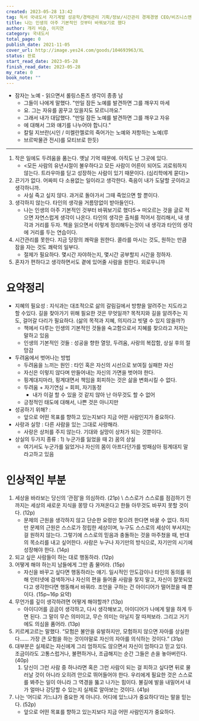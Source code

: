```yaml
---
created: 2023-05-28 13:42
tag: 독서 국내도서 자기계발 성공학/경력관리 기획/정보/시간관리 경제경영 CEO/비즈니스맨
title: 나는 인생의 아주 기본적인 것부터 바꿔보기로 했다
author: 개리 비숍, 이지연
category: 국내도서
total_page: 0
publish_date: 2021-11-05
cover_url: http://image.yes24.com/goods/104693963/XL
status: 완료
start_read_date: 2023-05-28
finish_read_date: 2023-05-28
my_rate: 0
book_note: ""
---
```


- 잠자는 노예 - 읽으면서 롤링스톤즈 생각이 종종 남
	- 그들이 나에게 말했다. "만일 잠든 노예를 발견하면 그를 깨우지 마세
	- 요. 그는 자유를 꿈꾸고 있을지도 모르니까요."
	- 그래서 내가 대답했다. "만일 잠든 노예를 발견하면 그를 깨우고 자유
	- 에 대해서 그와 얘기를 나누어야 합니다."
	- 칼릴 지브란(시인 / 미켈란젤로의 죽어가는 노예와 저항하는 노예(루
	- 브르박물관 전시)를 모티브로 한듯)
---
1. 작은 일에도 두려움을 품는다. 옛날 기억 때문에. 아직도 난 그곳에 있다.
	 - <모든 사람의 유년시절이 불우하다고 모든 사람이 어른이 되어도 괴로워하지 않는다. 트라우마를 딛고 성장하는 사람이 있기 때문이다. (심리학에게 묻다)>
2. 끈기가 없다. 어짜피 다 소용없는 일이라고 생각한다. 죽음이 내가 도달할 곳이라고 생각하니까.
	- 사실 죽고 싶지 않다. 과거로 돌아가서 그때 죽었으면 할 뿐이다.
3. 생각하지 않는다. 타인의 생각을 거름망없이 받아들인다.
	- 나는 인생의 아주 기본적인 것부터 바꿔보기로 했다5→ 떠오르는 것을 글로 적으면 자연스럽게 생각이 나온다. 타인의 생각은 출처를 적어서 정리해서, 내 생각과 거리를 두자. 책을 읽으면서 이렇게 정리해두는것이 내 생각과 타인의 생각에 거리를 두는 연습이다.
4. 시간관리를 못한다. 지금 당장의 쾌락을 원한다. 콜라를 마시는 것도, 원하는 만큼 잠을 자는 것도 쾌락의 일부다.
	- 절제가 필요하다. 몇시간 자야하는지, 몇시간 공부할지 시간을 정하자.
5. 혼자가 편하다고 생각하면서도 곁에 있어줄 사람을 원한다. 외로우니까


# 요약정리
- 지혜의 필요성 : 지식과는 대조적으로 삶의 갈림길에서 방향을 알려주는 지도라고 할 수있다. 길을 찾아가기 위해 필요한 것은 무엇일까? 목적지와 길을 알려주는 지도, 걸어갈 다리가 필요하다. (삶의 목적과 지혜, 의지라고 빗댈 수 있지 않을까?)
	- 책에서 다루는 인생의 기본적인 것들을 숙고함으로서 지혜를 찾으라고 저자는 말하고 있음
	- 인생의 기본적인 것들 : 성공을 향한 열망, 두려움, 사랑의 복잡함, 상실 후의 절망감
- 두려움에서 벗어나는 방법
	- 두려움을 느끼는 원인 : 타인 혹은 자신의 시선으로 보여질 실패한 자신
	- 자신은 이렇지 않다며 만들어내는 자신의 가면을 벗어야 한다.
	- 핑계대지마라, 핑계대면서 책임을 회피하는 것은 삶을 변화시킬 수 없다.
	- 두려움 + 자기연심 = 회피, 자기동정
		- 내가 이걸 할 수 있을 것 같지 않아 난 아무것도 할 수 없어
	- 긍정적인 태도에 대해서, 나쁜 것은 아니지만
- 성공하기 위해? :
	- 앞으로 어떤 목표를 향하고 있는지보다 지금 어떤 사람인지가 중요하다.
- 사랑과 실망 : 다른 사람을 있는 그대로 사랑해라.
	- 사랑은 상처를 주지 않는다. 기대와 실망이 상처가 되는 것뿐이다.
- 상실의 두가지 종류 : 1) 누군가를 잃었을 때 2) 꿈의 상실
	- 여기서도 누군가를 잃었거나 자신의 몸이 아프다던가를 방패삼아 핑계대지 말라고하고 있음

# 인상적인 부분
1. 세상을 바라보는 당신의 ‘관점’을 의심하라. (21p) \ 스스로가 스스로를 점검하기 전까지는 세상의 새로운 지식을 몽땅 다 가져온다고 한들 아무것도 바꾸지 못할 것이다. (12p)
	- 문제의 근원을 생각하지 않고 단순한 요령만 찾으려 한다면 바꿀 수 없다. 하지만 문제의 근원은 스스로가 정립한 세상이며, 누구도 스스로의 세상이 부서지는 걸 원하지 않는다. 그렇기에 스스로의 믿음과 충돌하는 것을 마주쳤을 때, 반대의 목소리를 내고 싶어한다. 사람은 누구나 자기만의 방식으로, 자기만의 시기에 성장해야 한다. (14p)
2. 되고 싶은 사람들이 하는 대로 행동하라. (12p)
3. 어떻게 해야 하는지 남들에게 그만 좀 물어라. (15p)
	- 자신을 바꾸고 싶다면 행동하라는 얘기. 일시적인 안도감이나 타인의 동의를 위해 인터넷에 검색하거나 자신의 편을 들어줄 사람을 찾지 말고, 자신이 잘못되었다고 생각한다면 행동해서 바꿔라. 조언을 구하는 건 아이디어가 떨어졌을 때 뿐이다. (15p~16p 요약)
4. 무언가를 깊이 생각하려면 어떻게 해야할까? (13p)
	-  아이디어를 곰곰이 생각하고, 다시 생각해보고, 아이디어가 나에게 말을 하게 두면 된다. 그 말이 무슨 의미이고, 무슨 의미는 아닐지 잘 따져보라. 그리고 거기에도 의심을 품어라. (13p)
5. 키르케고르는 말했다. “모험은 불안을 유발하지만, 모험하지 않으면 자아를 상실한다...... 가장 큰 모험을 하는 것이야말로 자신의 자아를 의식하는 것이다.” (31p)
6. 대부분은 실제로는 자신에게 그리 엄하지도 않으면서 자신이 엄하다고 믿고 있다. 조금이라도 고통스럽거나, 불편하거나, 조급해지는 순간 그들은 손을 놓아버린다. (40p)
	1. 당신이 그런 사람 중 하나라면 혹은 그런 사람이 되는 걸 피하고 싶다면 뒤로 물러날 것이 아니라 오히려 안으로 뛰어들어야 한다. 우리에게 필요한 것은 스스로를 봐주는 일이 아니라 그 역경을 뚫고 나가는 힘이다. 불길에 발을 내밀어서 내가 얼마나 강당할 수 있는지 실제로 알아보는 것이다. (41p)
7. 나는 ‘어디로 가느냐가 중요한 게 아니다. 어디에 있느냐가 중요하다’라는 말을 믿는다. (52p)
	- 앞으로 어떤 목표를 향하고 있는지보다 지금 어떤 사람인지가 중요하다.
